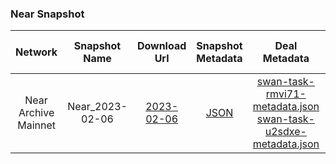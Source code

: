 ### Near Snapshot

| Network | Snapshot Name | Download Url | Snapshot Metadata | Deal Metadata | Deal Metadata NFT(opensea) |
| :-: | :-: | :-: | :-: | :-: | :-: |
| Near Archive Mainnet | Near_2023-02-06 | [2023-02-06](s3://near-protocol-public/backups/mainnet/archive/latest)| [JSON]( Near/2023-02-06_near_snap/near-snap-20230206-car-01.json ':include') | [swan-task-rmvi71-metadata.json](Near/2023-02-06_near_snap/swan-task-rmvi71-metadata.json ':include') <br> [swan-task-u2sdxe-metadata.json](Near/2023-02-06_near_snap/swan-task-u2sdxe-metadata.json ':include') | |
